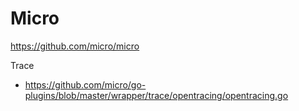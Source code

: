 # Micro

https://github.com/micro/micro

Trace 

- https://github.com/micro/go-plugins/blob/master/wrapper/trace/opentracing/opentracing.go
